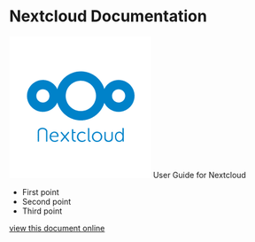 # Nextcloud Documentation
![Nextcloud](https://github.com/flaxton/NextcloudDocs/blob/master/nextcloudlogo.png "Nextcloud")
User Guide for Nextcloud

* First point
* Second point
* Third point

[view this document online](https://flaxton.github.io/NextcloudDocs/)


